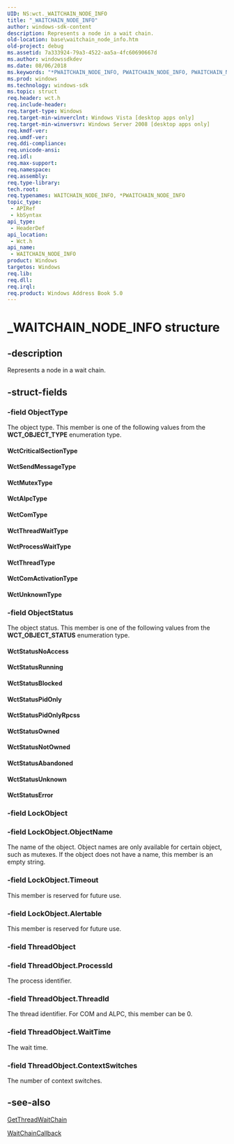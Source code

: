 ```yaml
---
UID: NS:wct._WAITCHAIN_NODE_INFO
title: "_WAITCHAIN_NODE_INFO"
author: windows-sdk-content
description: Represents a node in a wait chain.
old-location: base\waitchain_node_info.htm
old-project: debug
ms.assetid: 7a333924-79a3-4522-aa5a-4fc60690667d
ms.author: windowssdkdev
ms.date: 08/06/2018
ms.keywords: "*PWAITCHAIN_NODE_INFO, PWAITCHAIN_NODE_INFO, PWAITCHAIN_NODE_INFO structure pointer, WAITCHAIN_NODE_INFO, WAITCHAIN_NODE_INFO structure, WctAlpcType, WctComActivationType, WctComType, WctCriticalSectionType, WctMutexType, WctProcessWaitType, WctSendMessageType, WctStatusAbandoned, WctStatusBlocked, WctStatusError, WctStatusNoAccess, WctStatusNotOwned, WctStatusOwned, WctStatusPidOnly, WctStatusPidOnlyRpcss, WctStatusRunning, WctStatusUnknown, WctThreadType, WctThreadWaitType, WctUnknownType, _WAITCHAIN_NODE_INFO, base.waitchain_node_info, wct/PWAITCHAIN_NODE_INFO, wct/WAITCHAIN_NODE_INFO"
ms.prod: windows
ms.technology: windows-sdk
ms.topic: struct
req.header: wct.h
req.include-header: 
req.target-type: Windows
req.target-min-winverclnt: Windows Vista [desktop apps only]
req.target-min-winversvr: Windows Server 2008 [desktop apps only]
req.kmdf-ver: 
req.umdf-ver: 
req.ddi-compliance: 
req.unicode-ansi: 
req.idl: 
req.max-support: 
req.namespace: 
req.assembly: 
req.type-library: 
tech.root: 
req.typenames: WAITCHAIN_NODE_INFO, *PWAITCHAIN_NODE_INFO
topic_type:
 - APIRef
 - kbSyntax
api_type:
 - HeaderDef
api_location:
 - Wct.h
api_name:
 - WAITCHAIN_NODE_INFO
product: Windows
targetos: Windows
req.lib: 
req.dll: 
req.irql: 
req.product: Windows Address Book 5.0
---
```


# _WAITCHAIN_NODE_INFO structure


## -description


Represents a node in a wait chain.


## -struct-fields




### -field ObjectType

The object type. This member is one of the following values from the <b>WCT_OBJECT_TYPE</b> enumeration type.

<a id="WctCriticalSectionType"></a>
<a id="wctcriticalsectiontype"></a>
<a id="WCTCRITICALSECTIONTYPE"></a>


#### WctCriticalSectionType

<a id="WctSendMessageType"></a>
<a id="wctsendmessagetype"></a>
<a id="WCTSENDMESSAGETYPE"></a>


#### WctSendMessageType

<a id="WctMutexType"></a>
<a id="wctmutextype"></a>
<a id="WCTMUTEXTYPE"></a>


#### WctMutexType

<a id="WctAlpcType"></a>
<a id="wctalpctype"></a>
<a id="WCTALPCTYPE"></a>


#### WctAlpcType

<a id="WctComType"></a>
<a id="wctcomtype"></a>
<a id="WCTCOMTYPE"></a>


#### WctComType

<a id="WctThreadWaitType"></a>
<a id="wctthreadwaittype"></a>
<a id="WCTTHREADWAITTYPE"></a>


#### WctThreadWaitType

<a id="WctProcessWaitType"></a>
<a id="wctprocesswaittype"></a>
<a id="WCTPROCESSWAITTYPE"></a>


#### WctProcessWaitType

<a id="WctThreadType"></a>
<a id="wctthreadtype"></a>
<a id="WCTTHREADTYPE"></a>


#### WctThreadType

<a id="WctComActivationType"></a>
<a id="wctcomactivationtype"></a>
<a id="WCTCOMACTIVATIONTYPE"></a>


#### WctComActivationType

<a id="WctUnknownType"></a>
<a id="wctunknowntype"></a>
<a id="WCTUNKNOWNTYPE"></a>


#### WctUnknownType


### -field ObjectStatus

The object status.  This member is one of the following values from the <b>WCT_OBJECT_STATUS</b> enumeration type.

<a id="WctStatusNoAccess"></a>
<a id="wctstatusnoaccess"></a>
<a id="WCTSTATUSNOACCESS"></a>


#### WctStatusNoAccess

<a id="WctStatusRunning"></a>
<a id="wctstatusrunning"></a>
<a id="WCTSTATUSRUNNING"></a>


#### WctStatusRunning

<a id="WctStatusBlocked"></a>
<a id="wctstatusblocked"></a>
<a id="WCTSTATUSBLOCKED"></a>


#### WctStatusBlocked

<a id="WctStatusPidOnly"></a>
<a id="wctstatuspidonly"></a>
<a id="WCTSTATUSPIDONLY"></a>


#### WctStatusPidOnly

<a id="WctStatusPidOnlyRpcss"></a>
<a id="wctstatuspidonlyrpcss"></a>
<a id="WCTSTATUSPIDONLYRPCSS"></a>


#### WctStatusPidOnlyRpcss

<a id="WctStatusOwned"></a>
<a id="wctstatusowned"></a>
<a id="WCTSTATUSOWNED"></a>


#### WctStatusOwned

<a id="WctStatusNotOwned"></a>
<a id="wctstatusnotowned"></a>
<a id="WCTSTATUSNOTOWNED"></a>


#### WctStatusNotOwned

<a id="WctStatusAbandoned"></a>
<a id="wctstatusabandoned"></a>
<a id="WCTSTATUSABANDONED"></a>


#### WctStatusAbandoned

<a id="WctStatusUnknown"></a>
<a id="wctstatusunknown"></a>
<a id="WCTSTATUSUNKNOWN"></a>


#### WctStatusUnknown

<a id="WctStatusError"></a>
<a id="wctstatuserror"></a>
<a id="WCTSTATUSERROR"></a>


#### WctStatusError


### -field LockObject


### -field LockObject.ObjectName

The name of the object. Object names are only available for certain object, such as mutexes. If the object does not have a name, this member is an empty string.


### -field LockObject.Timeout

This member is reserved for future use.


### -field LockObject.Alertable

This member is reserved for future use.


### -field ThreadObject


### -field ThreadObject.ProcessId

The process identifier.


### -field ThreadObject.ThreadId

The thread identifier. For COM and ALPC, this member can be 0.


### -field ThreadObject.WaitTime

The wait time.


### -field ThreadObject.ContextSwitches

The number of context switches.


## -see-also




<a href="https://msdn.microsoft.com/5b418fa6-1d07-465e-85ea-b7127264eebf">GetThreadWaitChain</a>



<a href="https://msdn.microsoft.com/07d987b4-3ee4-4957-a6e8-542c427b94dd">WaitChainCallback</a>
 

 

